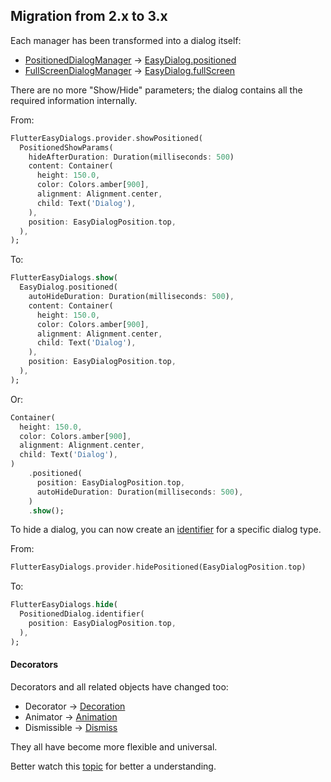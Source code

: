 ## Migration from 2.x to 3.x

Each manager has been transformed into a dialog itself:

* [PositionedDialogManager](https://pub.dev/packages/positioned_dialog_manager) -> [EasyDialog.positioned](https://pub.dev/documentation/flutter_easy_dialogs/latest/flutter_easy_dialogs/EasyDialog/EasyDialog.positioned.html)
* [FullScreenDialogManager](https://pub.dev/packages/full_screen_dialog_manager) -> [EasyDialog.fullScreen](https://pub.dev/documentation/flutter_easy_dialogs/latest/flutter_easy_dialogs/EasyDialog/EasyDialog.fullScreen.html)

There are no more "Show/Hide" parameters; the dialog contains all the required information internally.

From:

```dart
FlutterEasyDialogs.provider.showPositioned(
  PositionedShowParams(
    hideAfterDuration: Duration(milliseconds: 500)
    content: Container(
      height: 150.0,
      color: Colors.amber[900],
      alignment: Alignment.center,
      child: Text('Dialog'),
    ),
    position: EasyDialogPosition.top,
  ),
);
```

To:

```dart
FlutterEasyDialogs.show(
  EasyDialog.positioned(
    autoHideDuration: Duration(milliseconds: 500),
    content: Container(
      height: 150.0,
      color: Colors.amber[900],
      alignment: Alignment.center,
      child: Text('Dialog'),
    ),
    position: EasyDialogPosition.top,
  ),
);
```

Or:

```dart
Container(
  height: 150.0,
  color: Colors.amber[900],
  alignment: Alignment.center,
  child: Text('Dialog'),
)
    .positioned(
      position: EasyDialogPosition.top,
      autoHideDuration: Duration(milliseconds: 500),
    )
    .show();
```

To hide a dialog, you can now create an [identifier](https://pub.dev/documentation/flutter_easy_dialogs/latest/flutter_easy_dialogs/EasyDialogIdentifier-class.html) for a specific dialog type.

From:

```dart
FlutterEasyDialogs.provider.hidePositioned(EasyDialogPosition.top)
```

To:

```dart
FlutterEasyDialogs.hide(
  PositionedDialog.identifier(
    position: EasyDialogPosition.top,
  ),
);
```

#### Decorators

Decorators and all related objects have changed too:

* Decorator -> [Decoration](https://pub.dev/documentation/flutter_easy_dialogs/latest/flutter_easy_dialogs/EasyDialogDecoration-class.html)
* Animator -> [Animation](https://pub.dev/documentation/flutter_easy_dialogs/latest/flutter_easy_dialogs/EasyDialogAnimation-class.html)
* Dismissible -> [Dismiss](https://pub.dev/documentation/flutter_easy_dialogs/latest/flutter_easy_dialogs/EasyDialogDismiss-class.html)

They all have become more flexible and universal.

Better watch this [topic](https://pub.dev/documentation/flutter_easy_dialogs/latest/topics/Decorations-topic.html) for better a understanding.

